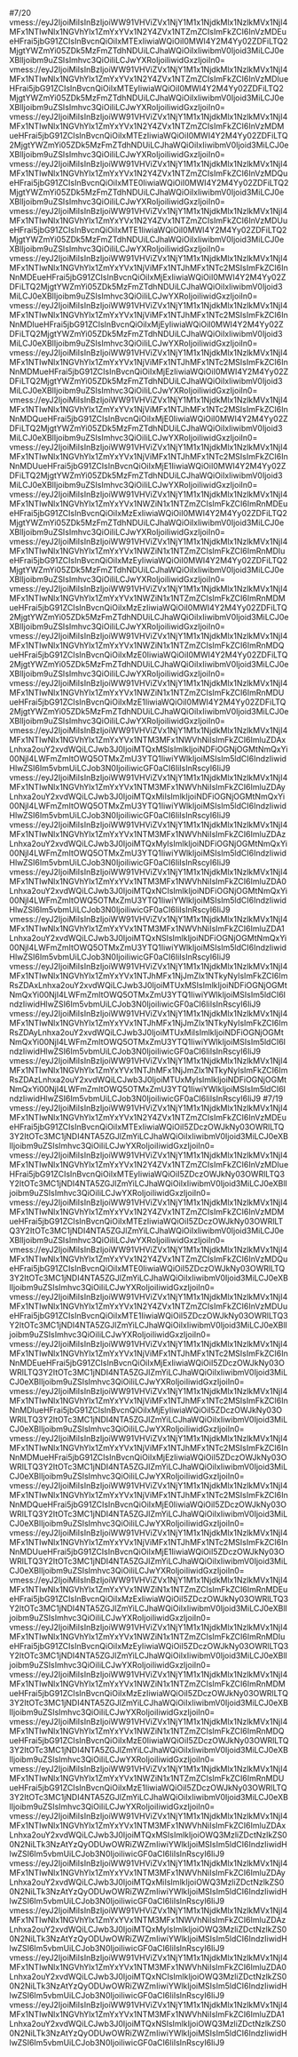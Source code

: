 #7/20
vmess://eyJ2IjoiMiIsInBzIjoiWW91VHViZVx1NjY1M1x1NjdkMlx1NzlkMVx1NjI4MFx1NTIwNlx1NGVhYlx1ZmYxYVx1N2Y4ZVx1NTZmZCIsImFkZCI6InVzMDEueHFrai5jbG91ZCIsInBvcnQiOiIxMTExIiwiaWQiOiI0MWI4Y2M4Yy02ZDFiLTQ2MjgtYWZmYi05ZDk5MzFmZTdhNDUiLCJhaWQiOiIxIiwibmV0Ijoid3MiLCJ0eXBlIjoibm9uZSIsImhvc3QiOiIiLCJwYXRoIjoiIiwidGxzIjoiIn0=
vmess://eyJ2IjoiMiIsInBzIjoiWW91VHViZVx1NjY1M1x1NjdkMlx1NzlkMVx1NjI4MFx1NTIwNlx1NGVhYlx1ZmYxYVx1N2Y4ZVx1NTZmZCIsImFkZCI6InVzMDIueHFrai5jbG91ZCIsInBvcnQiOiIxMTEyIiwiaWQiOiI0MWI4Y2M4Yy02ZDFiLTQ2MjgtYWZmYi05ZDk5MzFmZTdhNDUiLCJhaWQiOiIxIiwibmV0Ijoid3MiLCJ0eXBlIjoibm9uZSIsImhvc3QiOiIiLCJwYXRoIjoiIiwidGxzIjoiIn0=
vmess://eyJ2IjoiMiIsInBzIjoiWW91VHViZVx1NjY1M1x1NjdkMlx1NzlkMVx1NjI4MFx1NTIwNlx1NGVhYlx1ZmYxYVx1N2Y4ZVx1NTZmZCIsImFkZCI6InVzMDMueHFrai5jbG91ZCIsInBvcnQiOiIxMTEzIiwiaWQiOiI0MWI4Y2M4Yy02ZDFiLTQ2MjgtYWZmYi05ZDk5MzFmZTdhNDUiLCJhaWQiOiIxIiwibmV0Ijoid3MiLCJ0eXBlIjoibm9uZSIsImhvc3QiOiIiLCJwYXRoIjoiIiwidGxzIjoiIn0=
vmess://eyJ2IjoiMiIsInBzIjoiWW91VHViZVx1NjY1M1x1NjdkMlx1NzlkMVx1NjI4MFx1NTIwNlx1NGVhYlx1ZmYxYVx1N2Y4ZVx1NTZmZCIsImFkZCI6InVzMDQueHFrai5jbG91ZCIsInBvcnQiOiIxMTE0IiwiaWQiOiI0MWI4Y2M4Yy02ZDFiLTQ2MjgtYWZmYi05ZDk5MzFmZTdhNDUiLCJhaWQiOiIxIiwibmV0Ijoid3MiLCJ0eXBlIjoibm9uZSIsImhvc3QiOiIiLCJwYXRoIjoiIiwidGxzIjoiIn0=
vmess://eyJ2IjoiMiIsInBzIjoiWW91VHViZVx1NjY1M1x1NjdkMlx1NzlkMVx1NjI4MFx1NTIwNlx1NGVhYlx1ZmYxYVx1N2Y4ZVx1NTZmZCIsImFkZCI6InVzMDUueHFrai5jbG91ZCIsInBvcnQiOiIxMTE1IiwiaWQiOiI0MWI4Y2M4Yy02ZDFiLTQ2MjgtYWZmYi05ZDk5MzFmZTdhNDUiLCJhaWQiOiIxIiwibmV0Ijoid3MiLCJ0eXBlIjoibm9uZSIsImhvc3QiOiIiLCJwYXRoIjoiIiwidGxzIjoiIn0=
vmess://eyJ2IjoiMiIsInBzIjoiWW91VHViZVx1NjY1M1x1NjdkMlx1NzlkMVx1NjI4MFx1NTIwNlx1NGVhYlx1ZmYxYVx1NjViMFx1NTJhMFx1NTc2MSIsImFkZCI6InNnMDEueHFrai5jbG91ZCIsInBvcnQiOiIxMjExIiwiaWQiOiI0MWI4Y2M4Yy02ZDFiLTQ2MjgtYWZmYi05ZDk5MzFmZTdhNDUiLCJhaWQiOiIxIiwibmV0Ijoid3MiLCJ0eXBlIjoibm9uZSIsImhvc3QiOiIiLCJwYXRoIjoiIiwidGxzIjoiIn0=
vmess://eyJ2IjoiMiIsInBzIjoiWW91VHViZVx1NjY1M1x1NjdkMlx1NzlkMVx1NjI4MFx1NTIwNlx1NGVhYlx1ZmYxYVx1NjViMFx1NTJhMFx1NTc2MSIsImFkZCI6InNnMDIueHFrai5jbG91ZCIsInBvcnQiOiIxMjEyIiwiaWQiOiI0MWI4Y2M4Yy02ZDFiLTQ2MjgtYWZmYi05ZDk5MzFmZTdhNDUiLCJhaWQiOiIxIiwibmV0Ijoid3MiLCJ0eXBlIjoibm9uZSIsImhvc3QiOiIiLCJwYXRoIjoiIiwidGxzIjoiIn0=
vmess://eyJ2IjoiMiIsInBzIjoiWW91VHViZVx1NjY1M1x1NjdkMlx1NzlkMVx1NjI4MFx1NTIwNlx1NGVhYlx1ZmYxYVx1NjViMFx1NTJhMFx1NTc2MSIsImFkZCI6InNnMDMueHFrai5jbG91ZCIsInBvcnQiOiIxMjEzIiwiaWQiOiI0MWI4Y2M4Yy02ZDFiLTQ2MjgtYWZmYi05ZDk5MzFmZTdhNDUiLCJhaWQiOiIxIiwibmV0Ijoid3MiLCJ0eXBlIjoibm9uZSIsImhvc3QiOiIiLCJwYXRoIjoiIiwidGxzIjoiIn0=
vmess://eyJ2IjoiMiIsInBzIjoiWW91VHViZVx1NjY1M1x1NjdkMlx1NzlkMVx1NjI4MFx1NTIwNlx1NGVhYlx1ZmYxYVx1NjViMFx1NTJhMFx1NTc2MSIsImFkZCI6InNnMDQueHFrai5jbG91ZCIsInBvcnQiOiIxMjE0IiwiaWQiOiI0MWI4Y2M4Yy02ZDFiLTQ2MjgtYWZmYi05ZDk5MzFmZTdhNDUiLCJhaWQiOiIxIiwibmV0Ijoid3MiLCJ0eXBlIjoibm9uZSIsImhvc3QiOiIiLCJwYXRoIjoiIiwidGxzIjoiIn0=
vmess://eyJ2IjoiMiIsInBzIjoiWW91VHViZVx1NjY1M1x1NjdkMlx1NzlkMVx1NjI4MFx1NTIwNlx1NGVhYlx1ZmYxYVx1NjViMFx1NTJhMFx1NTc2MSIsImFkZCI6InNnMDUueHFrai5jbG91ZCIsInBvcnQiOiIxMjE1IiwiaWQiOiI0MWI4Y2M4Yy02ZDFiLTQ2MjgtYWZmYi05ZDk5MzFmZTdhNDUiLCJhaWQiOiIxIiwibmV0Ijoid3MiLCJ0eXBlIjoibm9uZSIsImhvc3QiOiIiLCJwYXRoIjoiIiwidGxzIjoiIn0=
vmess://eyJ2IjoiMiIsInBzIjoiWW91VHViZVx1NjY1M1x1NjdkMlx1NzlkMVx1NjI4MFx1NTIwNlx1NGVhYlx1ZmYxYVx1NWZiN1x1NTZmZCIsImFkZCI6ImRnMDEueHFrai5jbG91ZCIsInBvcnQiOiIxMzExIiwiaWQiOiI0MWI4Y2M4Yy02ZDFiLTQ2MjgtYWZmYi05ZDk5MzFmZTdhNDUiLCJhaWQiOiIxIiwibmV0Ijoid3MiLCJ0eXBlIjoibm9uZSIsImhvc3QiOiIiLCJwYXRoIjoiIiwidGxzIjoiIn0=
vmess://eyJ2IjoiMiIsInBzIjoiWW91VHViZVx1NjY1M1x1NjdkMlx1NzlkMVx1NjI4MFx1NTIwNlx1NGVhYlx1ZmYxYVx1NWZiN1x1NTZmZCIsImFkZCI6ImRnMDIueHFrai5jbG91ZCIsInBvcnQiOiIxMzEyIiwiaWQiOiI0MWI4Y2M4Yy02ZDFiLTQ2MjgtYWZmYi05ZDk5MzFmZTdhNDUiLCJhaWQiOiIxIiwibmV0Ijoid3MiLCJ0eXBlIjoibm9uZSIsImhvc3QiOiIiLCJwYXRoIjoiIiwidGxzIjoiIn0=
vmess://eyJ2IjoiMiIsInBzIjoiWW91VHViZVx1NjY1M1x1NjdkMlx1NzlkMVx1NjI4MFx1NTIwNlx1NGVhYlx1ZmYxYVx1NWZiN1x1NTZmZCIsImFkZCI6ImRnMDMueHFrai5jbG91ZCIsInBvcnQiOiIxMzEzIiwiaWQiOiI0MWI4Y2M4Yy02ZDFiLTQ2MjgtYWZmYi05ZDk5MzFmZTdhNDUiLCJhaWQiOiIxIiwibmV0Ijoid3MiLCJ0eXBlIjoibm9uZSIsImhvc3QiOiIiLCJwYXRoIjoiIiwidGxzIjoiIn0=
vmess://eyJ2IjoiMiIsInBzIjoiWW91VHViZVx1NjY1M1x1NjdkMlx1NzlkMVx1NjI4MFx1NTIwNlx1NGVhYlx1ZmYxYVx1NWZiN1x1NTZmZCIsImFkZCI6ImRnMDQueHFrai5jbG91ZCIsInBvcnQiOiIxMzE0IiwiaWQiOiI0MWI4Y2M4Yy02ZDFiLTQ2MjgtYWZmYi05ZDk5MzFmZTdhNDUiLCJhaWQiOiIxIiwibmV0Ijoid3MiLCJ0eXBlIjoibm9uZSIsImhvc3QiOiIiLCJwYXRoIjoiIiwidGxzIjoiIn0=
vmess://eyJ2IjoiMiIsInBzIjoiWW91VHViZVx1NjY1M1x1NjdkMlx1NzlkMVx1NjI4MFx1NTIwNlx1NGVhYlx1ZmYxYVx1NWZiN1x1NTZmZCIsImFkZCI6ImRnMDUueHFrai5jbG91ZCIsInBvcnQiOiIxMzE1IiwiaWQiOiI0MWI4Y2M4Yy02ZDFiLTQ2MjgtYWZmYi05ZDk5MzFmZTdhNDUiLCJhaWQiOiIxIiwibmV0Ijoid3MiLCJ0eXBlIjoibm9uZSIsImhvc3QiOiIiLCJwYXRoIjoiIiwidGxzIjoiIn0=
vmess://eyJ2IjoiMiIsInBzIjoiWW91VHViZVx1NjY1M1x1NjdkMlx1NzlkMVx1NjI4MFx1NTIwNlx1NGVhYlx1ZmYxYVx1NTM3MFx1NWVhNiIsImFkZCI6ImluZDAxLnhxa2ouY2xvdWQiLCJwb3J0IjoiMTQxMSIsImlkIjoiNDFiOGNjOGMtNmQxYi00NjI4LWFmZmItOWQ5OTMxZmU3YTQ1IiwiYWlkIjoiMSIsIm5ldCI6IndzIiwidHlwZSI6Im5vbmUiLCJob3N0IjoiIiwicGF0aCI6IiIsInRscyI6IiJ9
vmess://eyJ2IjoiMiIsInBzIjoiWW91VHViZVx1NjY1M1x1NjdkMlx1NzlkMVx1NjI4MFx1NTIwNlx1NGVhYlx1ZmYxYVx1NTM3MFx1NWVhNiIsImFkZCI6ImluZDAyLnhxa2ouY2xvdWQiLCJwb3J0IjoiMTQxMiIsImlkIjoiNDFiOGNjOGMtNmQxYi00NjI4LWFmZmItOWQ5OTMxZmU3YTQ1IiwiYWlkIjoiMSIsIm5ldCI6IndzIiwidHlwZSI6Im5vbmUiLCJob3N0IjoiIiwicGF0aCI6IiIsInRscyI6IiJ9
vmess://eyJ2IjoiMiIsInBzIjoiWW91VHViZVx1NjY1M1x1NjdkMlx1NzlkMVx1NjI4MFx1NTIwNlx1NGVhYlx1ZmYxYVx1NTM3MFx1NWVhNiIsImFkZCI6ImluZDAzLnhxa2ouY2xvdWQiLCJwb3J0IjoiMTQxMyIsImlkIjoiNDFiOGNjOGMtNmQxYi00NjI4LWFmZmItOWQ5OTMxZmU3YTQ1IiwiYWlkIjoiMSIsIm5ldCI6IndzIiwidHlwZSI6Im5vbmUiLCJob3N0IjoiIiwicGF0aCI6IiIsInRscyI6IiJ9
vmess://eyJ2IjoiMiIsInBzIjoiWW91VHViZVx1NjY1M1x1NjdkMlx1NzlkMVx1NjI4MFx1NTIwNlx1NGVhYlx1ZmYxYVx1NTM3MFx1NWVhNiIsImFkZCI6ImluZDA0Lnhxa2ouY2xvdWQiLCJwb3J0IjoiMTQxNCIsImlkIjoiNDFiOGNjOGMtNmQxYi00NjI4LWFmZmItOWQ5OTMxZmU3YTQ1IiwiYWlkIjoiMSIsIm5ldCI6IndzIiwidHlwZSI6Im5vbmUiLCJob3N0IjoiIiwicGF0aCI6IiIsInRscyI6IiJ9
vmess://eyJ2IjoiMiIsInBzIjoiWW91VHViZVx1NjY1M1x1NjdkMlx1NzlkMVx1NjI4MFx1NTIwNlx1NGVhYlx1ZmYxYVx1NTM3MFx1NWVhNiIsImFkZCI6ImluZDA1Lnhxa2ouY2xvdWQiLCJwb3J0IjoiMTQxNSIsImlkIjoiNDFiOGNjOGMtNmQxYi00NjI4LWFmZmItOWQ5OTMxZmU3YTQ1IiwiYWlkIjoiMSIsIm5ldCI6IndzIiwidHlwZSI6Im5vbmUiLCJob3N0IjoiIiwicGF0aCI6IiIsInRscyI6IiJ9
vmess://eyJ2IjoiMiIsInBzIjoiWW91VHViZVx1NjY1M1x1NjdkMlx1NzlkMVx1NjI4MFx1NTIwNlx1NGVhYlx1ZmYxYVx1NTJhMFx1NjJmZlx1NTkyNyIsImFkZCI6ImRsZDAxLnhxa2ouY2xvdWQiLCJwb3J0IjoiMTUxMSIsImlkIjoiNDFiOGNjOGMtNmQxYi00NjI4LWFmZmItOWQ5OTMxZmU3YTQ1IiwiYWlkIjoiMSIsIm5ldCI6IndzIiwidHlwZSI6Im5vbmUiLCJob3N0IjoiIiwicGF0aCI6IiIsInRscyI6IiJ9
vmess://eyJ2IjoiMiIsInBzIjoiWW91VHViZVx1NjY1M1x1NjdkMlx1NzlkMVx1NjI4MFx1NTIwNlx1NGVhYlx1ZmYxYVx1NTJhMFx1NjJmZlx1NTkyNyIsImFkZCI6ImRsZDAyLnhxa2ouY2xvdWQiLCJwb3J0IjoiMTUxMiIsImlkIjoiNDFiOGNjOGMtNmQxYi00NjI4LWFmZmItOWQ5OTMxZmU3YTQ1IiwiYWlkIjoiMSIsIm5ldCI6IndzIiwidHlwZSI6Im5vbmUiLCJob3N0IjoiIiwicGF0aCI6IiIsInRscyI6IiJ9
vmess://eyJ2IjoiMiIsInBzIjoiWW91VHViZVx1NjY1M1x1NjdkMlx1NzlkMVx1NjI4MFx1NTIwNlx1NGVhYlx1ZmYxYVx1NTJhMFx1NjJmZlx1NTkyNyIsImFkZCI6ImRsZDAzLnhxa2ouY2xvdWQiLCJwb3J0IjoiMTUxMyIsImlkIjoiNDFiOGNjOGMtNmQxYi00NjI4LWFmZmItOWQ5OTMxZmU3YTQ1IiwiYWlkIjoiMSIsIm5ldCI6IndzIiwidHlwZSI6Im5vbmUiLCJob3N0IjoiIiwicGF0aCI6IiIsInRscyI6IiJ9
#7/19
vmess://eyJ2IjoiMiIsInBzIjoiWW91VHViZVx1NjY1M1x1NjdkMlx1NzlkMVx1NjI4MFx1NTIwNlx1NGVhYlx1ZmYxYVx1N2Y4ZVx1NTZmZCIsImFkZCI6InVzMDEueHFrai5jbG91ZCIsInBvcnQiOiIxMTExIiwiaWQiOiI5ZDczOWJkNy03OWRlLTQ3Y2ItOTc3MC1jNDI4NTA5ZGJlZmYiLCJhaWQiOiIxIiwibmV0Ijoid3MiLCJ0eXBlIjoibm9uZSIsImhvc3QiOiIiLCJwYXRoIjoiIiwidGxzIjoiIn0=
vmess://eyJ2IjoiMiIsInBzIjoiWW91VHViZVx1NjY1M1x1NjdkMlx1NzlkMVx1NjI4MFx1NTIwNlx1NGVhYlx1ZmYxYVx1N2Y4ZVx1NTZmZCIsImFkZCI6InVzMDIueHFrai5jbG91ZCIsInBvcnQiOiIxMTEyIiwiaWQiOiI5ZDczOWJkNy03OWRlLTQ3Y2ItOTc3MC1jNDI4NTA5ZGJlZmYiLCJhaWQiOiIxIiwibmV0Ijoid3MiLCJ0eXBlIjoibm9uZSIsImhvc3QiOiIiLCJwYXRoIjoiIiwidGxzIjoiIn0=
vmess://eyJ2IjoiMiIsInBzIjoiWW91VHViZVx1NjY1M1x1NjdkMlx1NzlkMVx1NjI4MFx1NTIwNlx1NGVhYlx1ZmYxYVx1N2Y4ZVx1NTZmZCIsImFkZCI6InVzMDMueHFrai5jbG91ZCIsInBvcnQiOiIxMTEzIiwiaWQiOiI5ZDczOWJkNy03OWRlLTQ3Y2ItOTc3MC1jNDI4NTA5ZGJlZmYiLCJhaWQiOiIxIiwibmV0Ijoid3MiLCJ0eXBlIjoibm9uZSIsImhvc3QiOiIiLCJwYXRoIjoiIiwidGxzIjoiIn0=
vmess://eyJ2IjoiMiIsInBzIjoiWW91VHViZVx1NjY1M1x1NjdkMlx1NzlkMVx1NjI4MFx1NTIwNlx1NGVhYlx1ZmYxYVx1N2Y4ZVx1NTZmZCIsImFkZCI6InVzMDQueHFrai5jbG91ZCIsInBvcnQiOiIxMTE0IiwiaWQiOiI5ZDczOWJkNy03OWRlLTQ3Y2ItOTc3MC1jNDI4NTA5ZGJlZmYiLCJhaWQiOiIxIiwibmV0Ijoid3MiLCJ0eXBlIjoibm9uZSIsImhvc3QiOiIiLCJwYXRoIjoiIiwidGxzIjoiIn0=
vmess://eyJ2IjoiMiIsInBzIjoiWW91VHViZVx1NjY1M1x1NjdkMlx1NzlkMVx1NjI4MFx1NTIwNlx1NGVhYlx1ZmYxYVx1N2Y4ZVx1NTZmZCIsImFkZCI6InVzMDUueHFrai5jbG91ZCIsInBvcnQiOiIxMTE1IiwiaWQiOiI5ZDczOWJkNy03OWRlLTQ3Y2ItOTc3MC1jNDI4NTA5ZGJlZmYiLCJhaWQiOiIxIiwibmV0Ijoid3MiLCJ0eXBlIjoibm9uZSIsImhvc3QiOiIiLCJwYXRoIjoiIiwidGxzIjoiIn0=
vmess://eyJ2IjoiMiIsInBzIjoiWW91VHViZVx1NjY1M1x1NjdkMlx1NzlkMVx1NjI4MFx1NTIwNlx1NGVhYlx1ZmYxYVx1NjViMFx1NTJhMFx1NTc2MSIsImFkZCI6InNnMDEueHFrai5jbG91ZCIsInBvcnQiOiIxMjExIiwiaWQiOiI5ZDczOWJkNy03OWRlLTQ3Y2ItOTc3MC1jNDI4NTA5ZGJlZmYiLCJhaWQiOiIxIiwibmV0Ijoid3MiLCJ0eXBlIjoibm9uZSIsImhvc3QiOiIiLCJwYXRoIjoiIiwidGxzIjoiIn0=
vmess://eyJ2IjoiMiIsInBzIjoiWW91VHViZVx1NjY1M1x1NjdkMlx1NzlkMVx1NjI4MFx1NTIwNlx1NGVhYlx1ZmYxYVx1NjViMFx1NTJhMFx1NTc2MSIsImFkZCI6InNnMDIueHFrai5jbG91ZCIsInBvcnQiOiIxMjEyIiwiaWQiOiI5ZDczOWJkNy03OWRlLTQ3Y2ItOTc3MC1jNDI4NTA5ZGJlZmYiLCJhaWQiOiIxIiwibmV0Ijoid3MiLCJ0eXBlIjoibm9uZSIsImhvc3QiOiIiLCJwYXRoIjoiIiwidGxzIjoiIn0=
vmess://eyJ2IjoiMiIsInBzIjoiWW91VHViZVx1NjY1M1x1NjdkMlx1NzlkMVx1NjI4MFx1NTIwNlx1NGVhYlx1ZmYxYVx1NjViMFx1NTJhMFx1NTc2MSIsImFkZCI6InNnMDMueHFrai5jbG91ZCIsInBvcnQiOiIxMjEzIiwiaWQiOiI5ZDczOWJkNy03OWRlLTQ3Y2ItOTc3MC1jNDI4NTA5ZGJlZmYiLCJhaWQiOiIxIiwibmV0Ijoid3MiLCJ0eXBlIjoibm9uZSIsImhvc3QiOiIiLCJwYXRoIjoiIiwidGxzIjoiIn0=
vmess://eyJ2IjoiMiIsInBzIjoiWW91VHViZVx1NjY1M1x1NjdkMlx1NzlkMVx1NjI4MFx1NTIwNlx1NGVhYlx1ZmYxYVx1NjViMFx1NTJhMFx1NTc2MSIsImFkZCI6InNnMDQueHFrai5jbG91ZCIsInBvcnQiOiIxMjE0IiwiaWQiOiI5ZDczOWJkNy03OWRlLTQ3Y2ItOTc3MC1jNDI4NTA5ZGJlZmYiLCJhaWQiOiIxIiwibmV0Ijoid3MiLCJ0eXBlIjoibm9uZSIsImhvc3QiOiIiLCJwYXRoIjoiIiwidGxzIjoiIn0=
vmess://eyJ2IjoiMiIsInBzIjoiWW91VHViZVx1NjY1M1x1NjdkMlx1NzlkMVx1NjI4MFx1NTIwNlx1NGVhYlx1ZmYxYVx1NjViMFx1NTJhMFx1NTc2MSIsImFkZCI6InNnMDUueHFrai5jbG91ZCIsInBvcnQiOiIxMjE1IiwiaWQiOiI5ZDczOWJkNy03OWRlLTQ3Y2ItOTc3MC1jNDI4NTA5ZGJlZmYiLCJhaWQiOiIxIiwibmV0Ijoid3MiLCJ0eXBlIjoibm9uZSIsImhvc3QiOiIiLCJwYXRoIjoiIiwidGxzIjoiIn0=
vmess://eyJ2IjoiMiIsInBzIjoiWW91VHViZVx1NjY1M1x1NjdkMlx1NzlkMVx1NjI4MFx1NTIwNlx1NGVhYlx1ZmYxYVx1NWZiN1x1NTZmZCIsImFkZCI6ImRnMDEueHFrai5jbG91ZCIsInBvcnQiOiIxMzExIiwiaWQiOiI5ZDczOWJkNy03OWRlLTQ3Y2ItOTc3MC1jNDI4NTA5ZGJlZmYiLCJhaWQiOiIxIiwibmV0Ijoid3MiLCJ0eXBlIjoibm9uZSIsImhvc3QiOiIiLCJwYXRoIjoiIiwidGxzIjoiIn0=
vmess://eyJ2IjoiMiIsInBzIjoiWW91VHViZVx1NjY1M1x1NjdkMlx1NzlkMVx1NjI4MFx1NTIwNlx1NGVhYlx1ZmYxYVx1NWZiN1x1NTZmZCIsImFkZCI6ImRnMDIueHFrai5jbG91ZCIsInBvcnQiOiIxMzEyIiwiaWQiOiI5ZDczOWJkNy03OWRlLTQ3Y2ItOTc3MC1jNDI4NTA5ZGJlZmYiLCJhaWQiOiIxIiwibmV0Ijoid3MiLCJ0eXBlIjoibm9uZSIsImhvc3QiOiIiLCJwYXRoIjoiIiwidGxzIjoiIn0=
vmess://eyJ2IjoiMiIsInBzIjoiWW91VHViZVx1NjY1M1x1NjdkMlx1NzlkMVx1NjI4MFx1NTIwNlx1NGVhYlx1ZmYxYVx1NWZiN1x1NTZmZCIsImFkZCI6ImRnMDMueHFrai5jbG91ZCIsInBvcnQiOiIxMzEzIiwiaWQiOiI5ZDczOWJkNy03OWRlLTQ3Y2ItOTc3MC1jNDI4NTA5ZGJlZmYiLCJhaWQiOiIxIiwibmV0Ijoid3MiLCJ0eXBlIjoibm9uZSIsImhvc3QiOiIiLCJwYXRoIjoiIiwidGxzIjoiIn0=
vmess://eyJ2IjoiMiIsInBzIjoiWW91VHViZVx1NjY1M1x1NjdkMlx1NzlkMVx1NjI4MFx1NTIwNlx1NGVhYlx1ZmYxYVx1NWZiN1x1NTZmZCIsImFkZCI6ImRnMDQueHFrai5jbG91ZCIsInBvcnQiOiIxMzE0IiwiaWQiOiI5ZDczOWJkNy03OWRlLTQ3Y2ItOTc3MC1jNDI4NTA5ZGJlZmYiLCJhaWQiOiIxIiwibmV0Ijoid3MiLCJ0eXBlIjoibm9uZSIsImhvc3QiOiIiLCJwYXRoIjoiIiwidGxzIjoiIn0=
vmess://eyJ2IjoiMiIsInBzIjoiWW91VHViZVx1NjY1M1x1NjdkMlx1NzlkMVx1NjI4MFx1NTIwNlx1NGVhYlx1ZmYxYVx1NWZiN1x1NTZmZCIsImFkZCI6ImRnMDUueHFrai5jbG91ZCIsInBvcnQiOiIxMzE1IiwiaWQiOiI5ZDczOWJkNy03OWRlLTQ3Y2ItOTc3MC1jNDI4NTA5ZGJlZmYiLCJhaWQiOiIxIiwibmV0Ijoid3MiLCJ0eXBlIjoibm9uZSIsImhvc3QiOiIiLCJwYXRoIjoiIiwidGxzIjoiIn0=
vmess://eyJ2IjoiMiIsInBzIjoiWW91VHViZVx1NjY1M1x1NjdkMlx1NzlkMVx1NjI4MFx1NTIwNlx1NGVhYlx1ZmYxYVx1NTM3MFx1NWVhNiIsImFkZCI6ImluZDAxLnhxa2ouY2xvdWQiLCJwb3J0IjoiMTQxMSIsImlkIjoiOWQ3MzliZDctNzlkZS00N2NiLTk3NzAtYzQyODUwOWRiZWZmIiwiYWlkIjoiMSIsIm5ldCI6IndzIiwidHlwZSI6Im5vbmUiLCJob3N0IjoiIiwicGF0aCI6IiIsInRscyI6IiJ9
vmess://eyJ2IjoiMiIsInBzIjoiWW91VHViZVx1NjY1M1x1NjdkMlx1NzlkMVx1NjI4MFx1NTIwNlx1NGVhYlx1ZmYxYVx1NTM3MFx1NWVhNiIsImFkZCI6ImluZDAyLnhxa2ouY2xvdWQiLCJwb3J0IjoiMTQxMiIsImlkIjoiOWQ3MzliZDctNzlkZS00N2NiLTk3NzAtYzQyODUwOWRiZWZmIiwiYWlkIjoiMSIsIm5ldCI6IndzIiwidHlwZSI6Im5vbmUiLCJob3N0IjoiIiwicGF0aCI6IiIsInRscyI6IiJ9
vmess://eyJ2IjoiMiIsInBzIjoiWW91VHViZVx1NjY1M1x1NjdkMlx1NzlkMVx1NjI4MFx1NTIwNlx1NGVhYlx1ZmYxYVx1NTM3MFx1NWVhNiIsImFkZCI6ImluZDAzLnhxa2ouY2xvdWQiLCJwb3J0IjoiMTQxMyIsImlkIjoiOWQ3MzliZDctNzlkZS00N2NiLTk3NzAtYzQyODUwOWRiZWZmIiwiYWlkIjoiMSIsIm5ldCI6IndzIiwidHlwZSI6Im5vbmUiLCJob3N0IjoiIiwicGF0aCI6IiIsInRscyI6IiJ9
vmess://eyJ2IjoiMiIsInBzIjoiWW91VHViZVx1NjY1M1x1NjdkMlx1NzlkMVx1NjI4MFx1NTIwNlx1NGVhYlx1ZmYxYVx1NTM3MFx1NWVhNiIsImFkZCI6ImluZDA0Lnhxa2ouY2xvdWQiLCJwb3J0IjoiMTQxNCIsImlkIjoiOWQ3MzliZDctNzlkZS00N2NiLTk3NzAtYzQyODUwOWRiZWZmIiwiYWlkIjoiMSIsIm5ldCI6IndzIiwidHlwZSI6Im5vbmUiLCJob3N0IjoiIiwicGF0aCI6IiIsInRscyI6IiJ9
vmess://eyJ2IjoiMiIsInBzIjoiWW91VHViZVx1NjY1M1x1NjdkMlx1NzlkMVx1NjI4MFx1NTIwNlx1NGVhYlx1ZmYxYVx1NTM3MFx1NWVhNiIsImFkZCI6ImluZDA1Lnhxa2ouY2xvdWQiLCJwb3J0IjoiMTQxNSIsImlkIjoiOWQ3MzliZDctNzlkZS00N2NiLTk3NzAtYzQyODUwOWRiZWZmIiwiYWlkIjoiMSIsIm5ldCI6IndzIiwidHlwZSI6Im5vbmUiLCJob3N0IjoiIiwicGF0aCI6IiIsInRscyI6IiJ9
